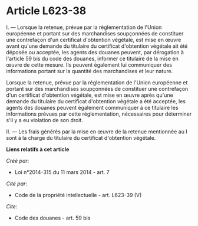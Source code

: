 # Article L623-38

I. ― Lorsque la retenue, prévue par la réglementation de l'Union européenne et portant sur des marchandises soupçonnées de
constituer une contrefaçon d'un certificat d'obtention végétale, est mise en œuvre avant qu'une demande du titulaire du
certificat d'obtention végétale ait été déposée ou acceptée, les agents des douanes peuvent, par dérogation à l'article 59
bis du code des douanes, informer ce titulaire de la mise en œuvre de cette mesure. Ils peuvent également lui communiquer des
informations portant sur la quantité des marchandises et leur nature.

Lorsque la retenue, prévue par la réglementation de l'Union européenne et portant sur des marchandises soupçonnées de
constituer une contrefaçon d'un certificat d'obtention végétale, est mise en œuvre après qu'une demande du titulaire du
certificat d'obtention végétale a été acceptée, les agents des douanes peuvent également communiquer à ce titulaire les
informations prévues par cette réglementation, nécessaires pour déterminer s'il y a eu violation de son droit.

II. ― Les frais générés par la mise en œuvre de la retenue mentionnée au I sont à la charge du titulaire du certificat
d'obtention végétale.

**Liens relatifs à cet article**

_Créé par_:

  - Loi n°2014-315 du 11 mars 2014 - art. 7

_Cité par_:

  - Code de la propriété intellectuelle - art. L623-39 (V)

_Cite_:

  - Code des douanes - art. 59 bis
